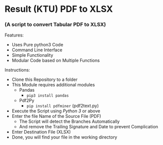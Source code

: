 # Result (KTU) PDF to XLSX 
### (A script to convert Tabular PDF to XLSX)

Features:
* Uses Pure python3 Code
* Command Line Interface
* Simple Functionality
* Modular Code based on Multiple Functions

Instructions:

* Clone this Repository to a folder
* This Module requires additional modules
  * Pandas 
    * `pip3 install pandas`
  * Pdf2Py
    * `pip install pdfminer` (pdf2text.py)
* Execute the Script using *Python 3* or above
* Enter the file Name of the Source File (PDF)
  * The Script will detect the Branches Automatically
  * And remove the Trailing Signature and Date to prevent Complication
* Enter Destination File (XLSX)
* Done, you will find your file in the working directory
